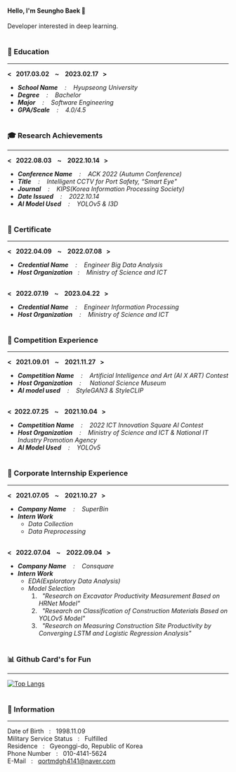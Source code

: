 #### Hello, I'm Seungho Baek 👋
Developer interested in deep learning. <br/> <br/>  

### 🏫 Education <br/> 
--------------------------
**< &nbsp; 2017.03.02 &nbsp;&nbsp; ~ &nbsp;&nbsp; 2023.02.17 &nbsp; >** 
- _**School Name** &nbsp;&nbsp; : &nbsp;&nbsp; Hyupseong University_ <br/> 
- _**Degree** &nbsp;&nbsp; : &nbsp;&nbsp; Bachelor_ <br/>
- _**Major** &nbsp;&nbsp; : &nbsp;&nbsp; Software Engineering_ <br/>
- _**GPA/Scale** &nbsp;&nbsp; : &nbsp;&nbsp; 4.0/4.5_ <br/> <br/> 

### 🎓 Research Achievements <br/> 
--------------------------
**< &nbsp; 2022.08.03 &nbsp;&nbsp; ~ &nbsp;&nbsp; 2022.10.14 &nbsp; >** <br/> 
- _**Conference Name** &nbsp;&nbsp; : &nbsp;&nbsp; ACK 2022 (Autumn Conference)_ <br/> 
- _**Title** &nbsp;&nbsp; : &nbsp;&nbsp; Intelligent CCTV for Port Safety, “Smart Eye"_ <br/> 
- _**Journal** &nbsp;&nbsp; : &nbsp;&nbsp; KIPS(Korea Information Processing Society)_ <br/> 
- _**Date Issued** &nbsp;&nbsp; : &nbsp;&nbsp; 2022.10.14_ <br/> 
- _**AI Model Used** &nbsp;&nbsp; : &nbsp;&nbsp; YOLOv5 & I3D_ <br/> <br/> 

### 🥈 Certificate <br/> 
--------------------------
**< &nbsp; 2022.04.09 &nbsp;&nbsp; ~ &nbsp;&nbsp; 2022.07.08 &nbsp; >** <br/> 
- _**Credential Name** &nbsp;&nbsp; : &nbsp;&nbsp; Engineer Big Data Analysis_ <br/> 
- _**Host Organization**&nbsp;&nbsp; : &nbsp;&nbsp; Ministry of Science and ICT_ <br/> <br/> 

**< &nbsp; 2022.07.19 &nbsp;&nbsp; ~ &nbsp;&nbsp; 2023.04.22 &nbsp; >** <br/> 
- _**Credential Name** &nbsp;&nbsp; : &nbsp;&nbsp; Engineer Information Processing_ <br/> 
- _**Host Organization** &nbsp;&nbsp; : &nbsp;&nbsp; Ministry of Science and ICT_ <br/> <br/>

### 🏃 Competition Experience <br/> 
--------------------------
**< &nbsp; 2021.09.01 &nbsp;&nbsp; ~ &nbsp;&nbsp; 2021.11.27 &nbsp; >** <br/> 
- _**Competition Name** &nbsp;&nbsp; : &nbsp;&nbsp; Artificial Intelligence and Art (AI X ART) Contest_ <br/> 
- _**Host Organization** &nbsp;&nbsp; : &nbsp;&nbsp;&nbsp; National Science Museum_ <br/> 
- _**AI model used** &nbsp;&nbsp; : &nbsp;&nbsp; StyleGAN3 & StyleCLIP_ <br/> <br/> 

**< &nbsp;2022.07.25 &nbsp;&nbsp; ~ &nbsp;&nbsp; 2021.10.04 &nbsp; >** <br/> 
- _**Competition Name** &nbsp;&nbsp; : &nbsp;&nbsp; 2022 ICT Innovation Square AI Contest_ <br/> 
- _**Host Organization** &nbsp;&nbsp; : &nbsp;&nbsp; Ministry of Science and ICT &  National IT Industry Promotion Agency_ <br/> 
- _**AI Model Used** &nbsp;&nbsp; : &nbsp;&nbsp; YOLOv5_ <br/> <br/> 
 
### 🏢 Corporate Internship Experience <br/> 
--------------------------
**< &nbsp; 2021.07.05 &nbsp;&nbsp; ~ &nbsp;&nbsp; 2021.10.27 &nbsp; >** <br/> 
- _**Company Name** &nbsp;&nbsp; : &nbsp;&nbsp; SuperBin_ <br/> 
- _**Intern Work**_ <br/>  
  - _Data Collection_ <br/> 
  - _Data Preprocessing_ <br/> <br/> 
  
**< &nbsp; 2022.07.04 &nbsp;&nbsp; ~ &nbsp;&nbsp; 2022.09.04 &nbsp; >** <br/> 
- _**Company Name** &nbsp;&nbsp; : &nbsp;&nbsp; Consquare_ <br/> 
- _**Intern Work**_ <br/> 
  - _EDA(Exploratory Data Analysis)_ <br/> 
  - _Model Selection_ <br/> 
    1. &nbsp; _"Research on Excavator Productivity Measurement Based on HRNet Model"_ <br/> 
    2. &nbsp; _"Research on Classification of Construction Materials Based on YOLOv5 Model"_ <br/> 
    3. &nbsp; _"Research on Measuring Construction Site Productivity by Converging LSTM and Logistic Regression Analysis"_ <br/> <br/> 

### 📊 Github Card's for Fun <br/>
-------------------------
[![Top Langs](https://github-readme-stats.vercel.app/api/top-langs/?username=qortmdgh4141&exclude_repo=github-readme-stats&hide=Shell,Dockerfile,anuraghazra.github.io)](https://github.com/anuraghazra/github-readme-stats) <br/> <br/> 

### 📃 Information <br/>
-------------------------
Date of Birth &nbsp; : &nbsp; 1998.11.09 <br/>
Military Service Status &nbsp; : &nbsp; Fulfilled <br/>
Residence &nbsp; : &nbsp; Gyeonggi-do, Republic of Korea <br/>
Phone Number &nbsp; : &nbsp; 010-4141-5624 <br/>
E-Mail &nbsp; : &nbsp; qortmdgh4141@naver.com <br/>
